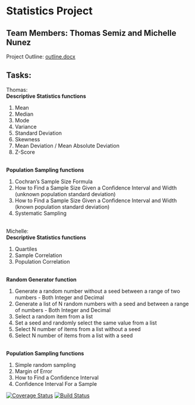 # Statistics Project
## Team Members: Thomas Semiz and Michelle Nunez

Project Outline: [outline.docx](https://github.com/tas56/statistics_calculator/blob/master/Stats%20Project%20Outline.docx)

## Tasks:
Thomas:
<br><b>Descriptive Statistics functions</b>
1. Mean
2. Median
3. Mode
4. Variance
5. Standard Deviation
6. Skewness
7. Mean Deviation / Mean Absolute Deviation
8. Z-Score

<br><b>Population Sampling functions</b>
1. Cochran’s Sample Size Formula
2. How to Find a Sample Size Given a Confidence Interval and Width (unknown population standard deviation)
3. How to Find a Sample Size Given a Confidence Interval and Width (known population standard deviation)
4. Systematic Sampling


<br>Michelle:
<br><b>Descriptive Statistics functions</b>
1. Quartiles
2. Sample Correlation
3. Population Correlation

<br><b>Random Generator function</b>
1. Generate a random number without a seed between a range of two numbers - Both Integer and Decimal
2. Generate a list of N random numbers with a seed and between a range of numbers - Both Integer and Decimal
3. Select a random item from a list
4. Set a seed and randomly select the same value from a list
5. Select N number of items from a list without a seed
6. Select N number of items from a list with a seed

<br><b>Population Sampling functions</b>
1. Simple random sampling
2. Margin of Error
3. How to Find a Confidence Interval
4. Confidence Interval For a Sample


[![Coverage Status](https://coveralls.io/repos/github/tas56/statistics_calculator/badge.svg?branch=master)](https://coveralls.io/github/tas56/statistics_calculator?branch=master)
[![Build Status](https://travis-ci.org/tas56/statistics_calculator.svg?branch=master)](https://travis-ci.org/tas56/statistics_calculator)



